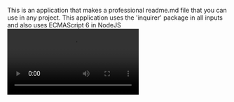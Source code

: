 This is an application that makes a professional readme.md file that you can use in any project. This application uses the 'inquirer' package in all inputs and also uses ECMAScript 6 in NodeJS
![screenshot](./video/●%20index.js%20-%20Challenge9%20-%20Visual%20Studio%20Code%202023-09-13%2023-56-37.mp4)